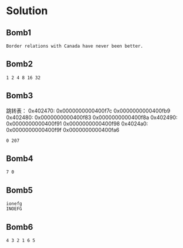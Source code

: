 # Solution 
## Bomb1 
```
Border relations with Canada have never been better.
```
## Bomb2
```
1 2 4 8 16 32
```
## Bomb3
跳转表： 
0x402470:	0x0000000000400f7c	0x0000000000400fb9
0x402480:	0x0000000000400f83	0x0000000000400f8a
0x402490:	0x0000000000400f91	0x0000000000400f98
0x4024a0:	0x0000000000400f9f	0x0000000000400fa6
```
0 207
```

## Bomb4  
```
7 0
```

## Bomb5
```
ionefg
INOEFG
```

## Bomb6
```
4 3 2 1 6 5
```